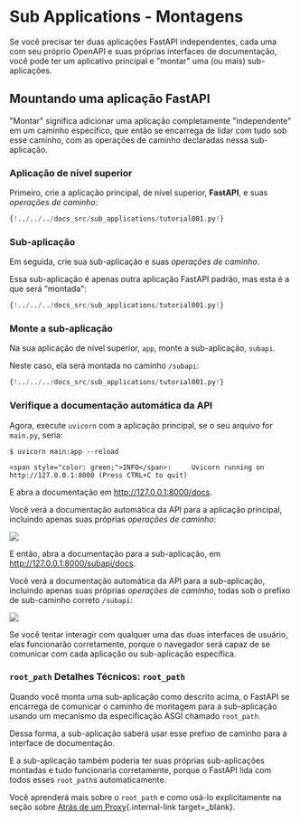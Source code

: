 # Sub Applications - Montagens

Se você precisar ter duas aplicações FastAPI independentes, cada uma com seu próprio OpenAPI e suas próprias interfaces de documentação, você pode ter um aplicativo principal e "montar" uma (ou mais) sub-aplicações.

## Mountando uma aplicação **FastAPI**

"Montar" significa adicionar uma aplicação completamente "independente" em um caminho específico, que então se encarrega de lidar com tudo sob esse caminho, com as operações de caminho declaradas nessa sub-aplicação.

### Aplicação de nível superior

Primeiro, crie a aplicação principal, de nível superior, **FastAPI**, e suas *operações de caminho*:

```Python hl_lines="3  6-8"
{!../../../docs_src/sub_applications/tutorial001.py!}
```

### Sub-aplicação

Em seguida, crie sua sub-aplicação e suas *operações de caminho*.

Essa sub-aplicação é apenas outra aplicação FastAPI padrão, mas esta é a que será "montada":

```Python hl_lines="11  14-16"
{!../../../docs_src/sub_applications/tutorial001.py!}
```

### Monte a sub-aplicação

Na sua aplicação de nível superior, `app`, monte a sub-aplicação, `subapi`.

Neste caso, ela será montada no caminho `/subapi`:

```Python hl_lines="11  19"
{!../../../docs_src/sub_applications/tutorial001.py!}
```

### Verifique a documentação automática da API

Agora, execute `uvicorn` com a aplicação principal, se o seu arquivo for `main.py`, seria:

<div class="termy">

```console
$ uvicorn main:app --reload

<span style="color: green;">INFO</span>:     Uvicorn running on http://127.0.0.1:8000 (Press CTRL+C to quit)
```

</div>

E abra a documentação em <a href="http://127.0.0.1:8000/docs" class="external-link" target="_blank">http://127.0.0.1:8000/docs</a>.

Você verá a documentação automática da API para a aplicação principal, incluindo apenas suas próprias _operações de caminho_:

<img src="/img/tutorial/sub-applications/image01.png">

E então, abra a documentação para a sub-aplicação, em <a href="http://127.0.0.1:8000/subapi/docs" class="external-link" target="_blank">http://127.0.0.1:8000/subapi/docs</a>.

Você verá a documentação automática da API para a sub-aplicação, incluindo apenas suas próprias _operações de caminho_, todas sob o prefixo de sub-caminho correto `/subapi`:

<img src="/img/tutorial/sub-applications/image02.png">

Se você tentar interagir com qualquer uma das duas interfaces de usuário, elas funcionarão corretamente, porque o navegador será capaz de se comunicar com cada aplicação ou sub-aplicação específica.

### `root_path` Detalhes Técnicos: `root_path`

Quando você monta uma sub-aplicação como descrito acima, o FastAPI se encarrega de comunicar o caminho de montagem para a sub-aplicação usando um mecanismo da especificação ASGI chamado `root_path`.

Dessa forma, a sub-aplicação saberá usar esse prefixo de caminho para a interface de documentação.

E a sub-aplicação também poderia ter suas próprias sub-aplicações montadas e tudo funcionaria corretamente, porque o FastAPI lida com todos esses `root_path`s automaticamente.

Você aprenderá mais sobre o `root_path` e como usá-lo explicitamente na seção sobre [Atrás de um Proxy](behind-a-proxy.md){.internal-link target=_blank}.
